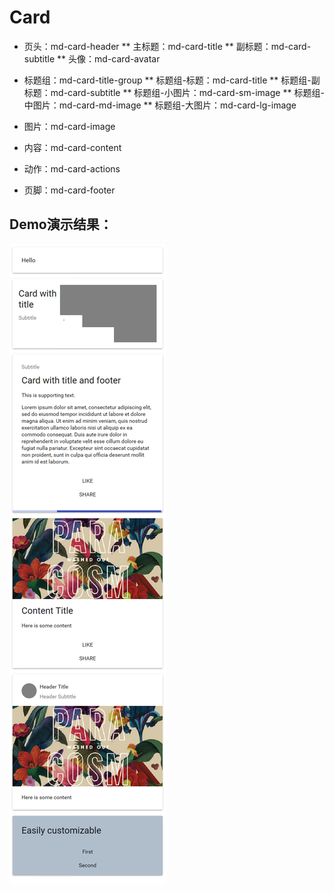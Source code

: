 # Card
* 页头：md-card-header
** 主标题：md-card-title
** 副标题：md-card-subtitle
** 头像：md-card-avatar

* 标题组：md-card-title-group
** 标题组-标题：md-card-title
** 标题组-副标题：md-card-subtitle
** 标题组-小图片：md-card-sm-image
** 标题组-中图片：md-card-md-image
** 标题组-大图片：md-card-lg-image

* 图片：md-card-image
* 内容：md-card-content
* 动作：md-card-actions
* 页脚：md-card-footer

## Demo演示结果：
![Demo](card_demo.png)